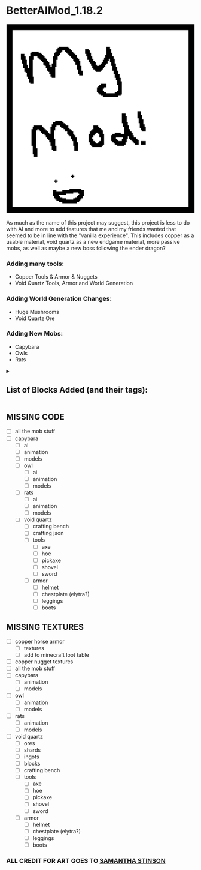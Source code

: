 # BetterAIMod_1.18.2

![Welcome!](src/main/resources/assets/aimod/icon.PNG)



As much as the name of this project may suggest, this project is less to do with AI and more to add features that me and 
my friends wanted that seemed to be in line with the "vanilla experience". This includes copper as a usable material,
void quartz as a new endgame material, more passive mobs, as well as maybe a new boss following the ender dragon?


### Adding many tools:
- Copper Tools & Armor & Nuggets
- Void Quartz Tools, Armor and World Generation

### Adding World Generation Changes:
- Huge Mushrooms
- Void Quartz Ore

### Adding New Mobs:
- Capybara
- Owls
- Rats

<details><summary><h2>List of Blocks Added (and their tags):</h2></summary>

| Block Name         |          Block ID          |           Why is it not working?            |
|:-------------------|:--------------------------:|:-------------------------------------------:|
| Copper Axe         |     `aimod.copper_axe`     |                                             |
| Copper Boots       |    `aimod.copper_boots`    |                                             |
| Copper Chestplate  | `aimod.copper_chestplate`  |                                             |
| Copper Helmet      |   `aimod.copper_helmet`    |                                             | 
| Copper Hoe         |     `aimod.copper_hoe`     |                                             |
| Copper Horse Armor | `aimod.copper_horse_armor` |              Missing Textures               |
| Copper Leggings    |  `aimod.copper_leggings`   |                                             |
| Copper Nugget      |   `aimod.copper_nugget`    |               Missing Texture               |
| Copper Pickaxe     |   `aimod.copper_pickaxe`   |                                             |
| Copper Shovel      |   `aimod.copper_shovel`    |                                             |
| Copper Sword       |    `aimod.copper_sword`    |                                             |
| Void Quartz Block  | `aimod.void_quartz_block`  |   Missing Textures, Behavior needs fixing   |
| Void Quartz Ingot  | `aimod.void_quartz_ingot`  | Behavior Not Implemented & Missing Textures |
| Void Quartz Ore    |  `aimod.void_quartz_ore`   |   Missing Textures, Behavior needs fixing   |
| Void Quartz Shard  | `aimod.void_quartz_shard`  | Behavior Not Implemented & Missing Textures |
|                    |                            |                                             |



</details>

## MISSING CODE
- [ ] all the mob stuff
- [ ] capybara
    - [ ] ai
    - [ ] animation
    - [ ] models
  - [ ] owl
    - [ ] ai
    - [ ] animation
    - [ ] models
  - [ ] rats
    - [ ] ai
    - [ ] animation
    - [ ] models
  - [ ] void quartz
    - [ ] crafting bench
    - [ ] crafting json
    - [ ] tools
      - [ ] axe
      - [ ] hoe
      - [ ] pickaxe
      - [ ] shovel
      - [ ] sword
    - [ ] armor
      - [ ] helmet
      - [ ] chestplate (elytra?)
      - [ ] leggings
      - [ ] boots

## MISSING TEXTURES
- [ ] copper horse armor
  - [ ] textures
  - [ ] add to minecraft loot table
- [ ] copper nugget textures
- [ ] all the mob stuff
- [ ] capybara
  - [ ] animation
  - [ ] models
- [ ] owl
  - [ ] animation
  - [ ] models
- [ ] rats
  - [ ] animation
  - [ ] models
- [ ] void quartz
  - [ ] ores
  - [ ] shards
  - [ ] ingots
  - [ ] blocks
  - [ ] crafting bench
  - [ ] tools
    - [ ] axe
    - [ ] hoe
    - [ ] pickaxe
    - [ ] shovel
    - [ ] sword
  - [ ] armor
    - [ ] helmet
    - [ ] chestplate (elytra?)
    - [ ] leggings
    - [ ] boots

### ALL CREDIT FOR ART GOES TO [SAMANTHA STINSON](https://instagram.com/hellspawn_exhibit?igshid=YmMyMTA2M2Y=)


